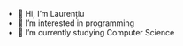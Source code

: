 - 👋 Hi, I’m Laurențiu
- 👀 I’m interested in programming
- 🌱 I’m currently studying Computer Science

